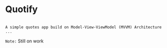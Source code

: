 # Quotify

```

A simple quotes app build on Model-View-ViewModel (MVVM) Architecture ...

```

`Note:` Still on work
